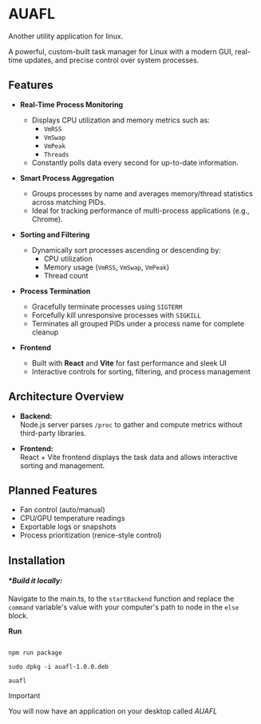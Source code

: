 # AUAFL

Another utility application for linux.

A powerful, custom-built task manager for Linux with a modern GUI, real-time updates, and precise control over system processes.

## Features

- **Real-Time Process Monitoring**

  - Displays CPU utilization and memory metrics such as:
    - `VmRSS`
    - `VmSwap`
    - `VmPeak`
    - `Threads`
  - Constantly polls data every second for up-to-date information.

- **Smart Process Aggregation**

  - Groups processes by name and averages memory/thread statistics across matching PIDs.
  - Ideal for tracking performance of multi-process applications (e.g., Chrome).

- **Sorting and Filtering**

  - Dynamically sort processes ascending or descending by:
    - CPU utilization
    - Memory usage (`VmRSS`, `VmSwap`, `VmPeak`)
    - Thread count

- **Process Termination**

  - Gracefully terminate processes using `SIGTERM`
  - Forcefully kill unresponsive processes with `SIGKILL`
  - Terminates all grouped PIDs under a process name for complete cleanup

- **Frontend**
  - Built with **React** and **Vite** for fast performance and sleek UI
  - Interactive controls for sorting, filtering, and process management

## Architecture Overview

- **Backend:**  
  Node.js server parses `/proc` to gather and compute metrics without third-party libraries.

- **Frontend:**  
  React + Vite frontend displays the task data and allows interactive sorting and management.

## Planned Features

- Fan control (auto/manual)
- CPU/GPU temperature readings
- Exportable logs or snapshots
- Process prioritization (renice-style control)

## Installation

#### ****Build it locally:***

Navigate to the main.ts, to the `startBackend` function and replace the `command` variable's value with your computer's path to node in the `else` block.

**Run**

```

npm run package

sudo dpkg -i auafl-1.0.0.deb

auafl
```


> [!IMPORTANT]
> You will now have an application on your desktop called *AUAFL*

